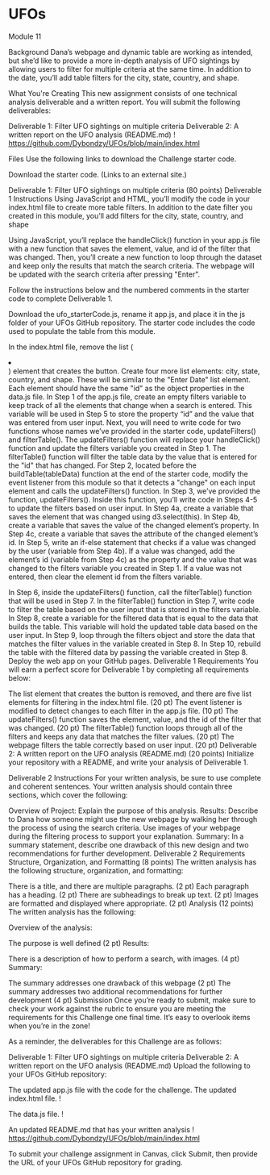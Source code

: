 # UFOs

Module 11

Background
Dana’s webpage and dynamic table are working as intended, but she’d like to provide a more in-depth analysis of UFO sightings by allowing users to filter for multiple criteria at the same time. In addition to the date, you’ll add table filters for the city, state, country, and shape.

What You're Creating
This new assignment consists of one technical analysis deliverable and a written report. You will submit the following deliverables:

Deliverable 1: Filter UFO sightings on multiple criteria
Deliverable 2: A written report on the UFO analysis (README.md)
! https://github.com/Dybondzy/UFOs/blob/main/index.html


Files
Use the following links to download the Challenge starter code.

Download the starter code. (Links to an external site.)

Deliverable 1: Filter UFO sightings on multiple criteria (80 points)
Deliverable 1 Instructions
Using JavaScript and HTML, you’ll modify the code in your index.html file to create more table filters. In addition to the date filter you created in this module, you’ll add filters for the city, state, country, and shape

Using JavaScript, you’ll replace the handleClick() function in your app.js file with a new function that saves the element, value, and id of the filter that was changed. Then, you’ll create a new function to loop through the dataset and keep only the results that match the search criteria. The webpage will be updated with the search criteria after pressing "Enter".

Follow the instructions below and the numbered comments in the starter code to complete Deliverable 1.

Download the ufo_starterCode.js, rename it app.js, and place it in the js folder of your UFOs GitHub repository. The starter code includes the code used to populate the table from this module.

In the index.html file, remove the list (<li></li>) element that creates the button.
Create four more list elements: city, state, country, and shape. These will be similar to the "Enter Date" list element. Each element should have the same "id" as the object properties in the data.js file.
In Step 1 of the app.js file, create an empty filters variable to keep track of all the elements that change when a search is entered. This variable will be used in Step 5 to store the property “id” and the value that was entered from user input.
Next, you will need to write code for two functions whose names we’ve provided in the starter code, updateFilters() and filterTable().
The updateFilters() function will replace your handleClick() function and update the filters variable you created in Step 1.
The filterTable() function will filter the table data by the value that is entered for the "id" that has changed.
For Step 2, located before the buildTable(tableData) function at the end of the starter code, modify the event listener from this module so that it detects a "change" on each input element and calls the updateFilters() function.
In Step 3, we’ve provided the function, updateFilters(). Inside this function, you’ll write code in Steps 4-5 to update the filters based on user input.
In Step 4a, create a variable that saves the element that was changed using d3.select(this).
In Step 4b, create a variable that saves the value of the changed element’s property.
In Step 4c, create a variable that saves the attribute of the changed element’s id.
In Step 5, write an if-else statement that checks if a value was changed by the user (variable from Step 4b). If a value was changed, add the element’s id (variable from Step 4c) as the property and the value that was changed to the filters variable you created in Step 1. If a value was not entered, then clear the element id from the filters variable.

In Step 6, inside the updateFilters() function, call the filterTable() function that will be used in Step 7.
In the filterTable() function in Step 7, write code to filter the table based on the user input that is stored in the filters variable.
In Step 8, create a variable for the filtered data that is equal to the data that builds the table. This variable will hold the updated table data based on the user input.
In Step 9, loop through the filters object and store the data that matches the filter values in the variable created in Step 8.
In Step 10, rebuild the table with the filtered data by passing the variable created in Step 8.
Deploy the web app on your GitHub pages.
Deliverable 1 Requirements
You will earn a perfect score for Deliverable 1 by completing all requirements below:

The list element that creates the button is removed, and there are five list elements for filtering in the index.html file. (20 pt)
The event listener is modified to detect changes to each filter in the app.js file. (10 pt)
The updateFilters() function saves the element, value, and the id of the filter that was changed. (20 pt)
The filterTable() function loops through all of the filters and keeps any data that matches the filter values. (20 pt)
The webpage filters the table correctly based on user input. (20 pt)
Deliverable 2: A written report on the UFO analysis (README.md) (20 points)
Initialize your repository with a README, and write your analysis of Deliverable 1.

Deliverable 2 Instructions
For your written analysis, be sure to use complete and coherent sentences. Your written analysis should contain three sections, which cover the following:

Overview of Project: Explain the purpose of this analysis.
Results: Describe to Dana how someone might use the new webpage by walking her through the process of using the search criteria. Use images of your webpage during the filtering process to support your explanation.
Summary: In a summary statement, describe one drawback of this new design and two recommendations for further development.
Deliverable 2 Requirements
Structure, Organization, and Formatting (8 points)
The written analysis has the following structure, organization, and formatting:

There is a title, and there are multiple paragraphs. (2 pt)
Each paragraph has a heading. (2 pt)
There are subheadings to break up text. (2 pt)
Images are formatted and displayed where appropriate. (2 pt)
Analysis (12 points)
The written analysis has the following:

Overview of the analysis:

The purpose is well defined (2 pt)
Results:

There is a description of how to perform a search, with images. (4 pt)
Summary:

The summary addresses one drawback of this webpage (2 pt)
The summary addresses two additional recommendations for further development (4 pt)
Submission
Once you’re ready to submit, make sure to check your work against the rubric to ensure you are meeting the requirements for this Challenge one final time. It’s easy to overlook items when you’re in the zone!

As a reminder, the deliverables for this Challenge are as follows:

Deliverable 1: Filter UFO sightings on multiple criteria
Deliverable 2: A written report on the UFO analysis (README.md)
Upload the following to your UFOs GitHub repository:

The updated app.js file with the code for the challenge.
The updated index.html file.
! 

The data.js file.
!

An updated README.md that has your written analysis
! https://github.com/Dybondzy/UFOs/blob/main/index.html

To submit your challenge assignment in Canvas, click Submit, then provide the URL of your UFOs GitHub repository for grading.

